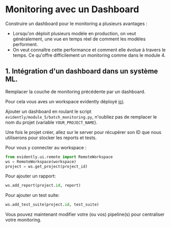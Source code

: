 # Monitoring avec un Dashboard

Construire un dashboard pour le monitoring a plusieurs avantages :

- Lorsqu'on déploit plusieurs modèle en production, on veut généralement, une vue en temps réel de comment les modèles performent.
- On veut connaître cette performance et comment elle évolue à travers le temps. Ce qu'offre difficilement un monitoring comme dans le module 4.

## 1. Intégration d'un dashboard dans un système ML.

Remplacer la couche de monitoring précédente par un dashboard.

Pour cela vous aves un workspace evidently déployé [ici](https://evidently-server-instance-988498511057.europe-west9.run.app).

Ajouter un dashboard en roulant le script `evidently/module_5/batch_monitoring.py`, n'oubliez pas de remplacer le nom du projet (variable `YOUR_PROJECT_NAME`).

Une fois le projet créer, allez sur le server pour récupérer son ID que nous utiliserons pour stocker les reports et tests.

Pour vous y connecter au workspace :
```python
from evidently.ui.remote import RemoteWorkspace
ws = RemoteWorkspace(workspace)
project = ws.get_project(project_id)
```
Pour ajouter un rapport:

```python
ws.add_report(project.id, report)
```

Pour ajouter un test suite:
```python
ws.add_test_suite(project.id, test_suite)
```

Vous pouvez maintenant modifier votre (ou vos) pipeline(s) pour centraliser votre monitoring.